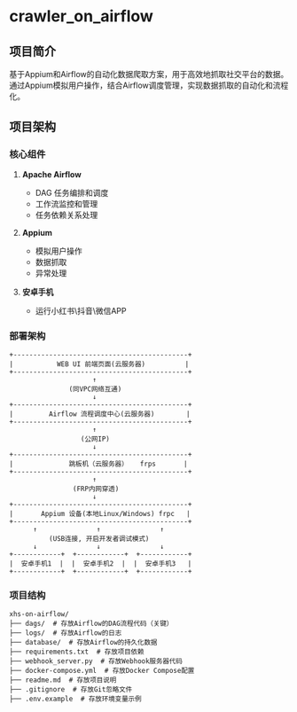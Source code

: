 # crawler_on_airflow

## 项目简介

基于Appium和Airflow的自动化数据爬取方案，用于高效地抓取社交平台的数据。通过Appium模拟用户操作，结合Airflow调度管理，实现数据抓取的自动化和流程化。

## 项目架构

### 核心组件

1. **Apache Airflow**
   - DAG 任务编排和调度
   - 工作流监控和管理
   - 任务依赖关系处理

2. **Appium**
   - 模拟用户操作
   - 数据抓取
   - 异常处理

3. **安卓手机**
   - 运行小红书\抖音\微信APP

### 部署架构

```
+--------------------------------------------+
|           WEB UI 前端页面(云服务器)          |
+--------------------------------------------+
                     ↑
               (同VPC网络互通)
                     ↓
+--------------------------------------------+
|         Airflow 流程调度中心(云服务器)        |
+--------------------------------------------+
                     ↑
                  (公网IP)
                     ↓
+--------------------------------------------+
|              跳板机（云服务器）   frps       |
+--------------------------------------------+
                     ↑
                (FRP内网穿透)
                     ↓
+--------------------------------------------+
|       Appium 设备(本地Linux/Windows) frpc   |
+--------------------------------------------+
      ↑               ↑               ↑
          (USB连接, 开启开发者调试模式)
      ↓               ↓               ↓
+------------+  +------------+  +------------+
|  安卓手机1  |  |  安卓手机2  |  |  安卓手机3   |
+------------+  +------------+  +------------+
```

### 项目结构

```
xhs-on-airflow/
├── dags/  # 存放Airflow的DAG流程代码（关键）
├── logs/  # 存放Airflow的日志
├── database/  # 存放Airflow的持久化数据
├── requirements.txt  # 存放项目依赖
├── webhook_server.py  # 存放Webhook服务器代码
├── docker-compose.yml  # 存放Docker Compose配置
├── readme.md  # 存放项目说明
├── .gitignore  # 存放Git忽略文件
├── .env.example  # 存放环境变量示例
```

